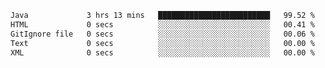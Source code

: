 <!--START_SECTION:waka-->

```txt
Java             3 hrs 13 mins   █████████████████████████   99.52 %
HTML             0 secs          ░░░░░░░░░░░░░░░░░░░░░░░░░   00.41 %
GitIgnore file   0 secs          ░░░░░░░░░░░░░░░░░░░░░░░░░   00.06 %
Text             0 secs          ░░░░░░░░░░░░░░░░░░░░░░░░░   00.00 %
XML              0 secs          ░░░░░░░░░░░░░░░░░░░░░░░░░   00.00 %
```

<!--END_SECTION:waka-->
